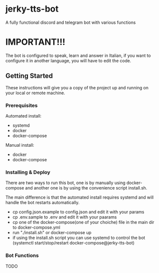 # jerky-tts-bot

A fully functional discord and telegram bot with various functions

# IMPORTANT!!!

The bot is configured to speak, learn and answer in Italian, if you want to configure it in another language, you will have to edit the code.

## Getting Started

These instructions will give you a copy of the project up and running on
your local or remote machine.

### Prerequisites

Automated install:
- systemd
- docker
- docker-compose

Manual install: 
- docker
- docker-compose

### Installing & Deploy

There are two ways to run this bot, one is by manually using docker-compose 
and another one is by using the convenience script install.sh.

The main difference is that the automated install requires systemd and will 
handle the bot restarts automatically.

- cp config.json.example to config.json and edit it with your params
- cp .env.sample to .env and edit it with your paarams
- cp one of the docker-compose(one of your choiche) file in the main dir to docker-compose.yml
- run "./install.sh" or docker-compose up
- if using the install.sh script you can use systemd to control the bot (systemctl start/stop/restart docker-compose@jerky-tts-bot)

### Bot Functions

TODO

